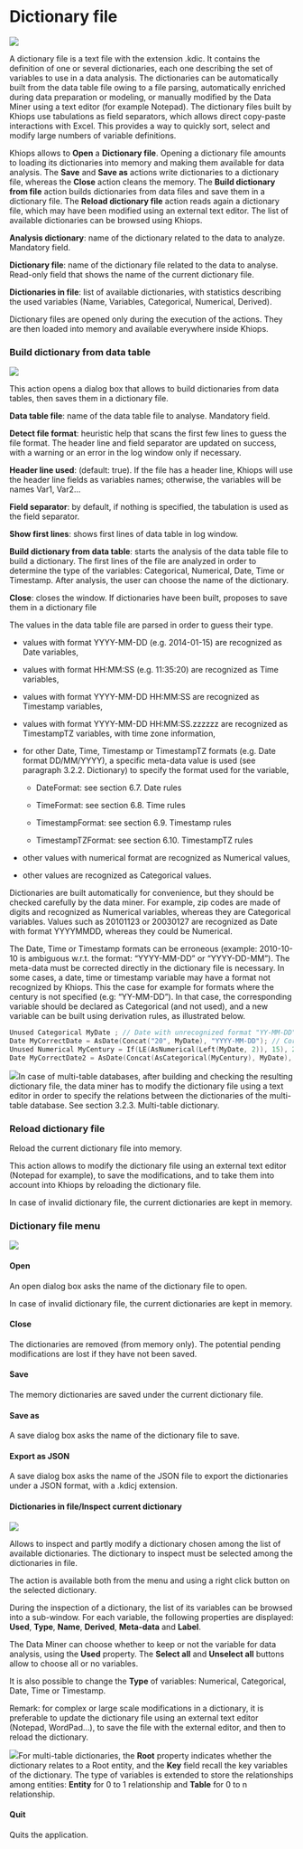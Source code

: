 # Dictionary file

![](../../assets/images-khiops-guides/khiops/image8.png)

A dictionary file is a text file with the extension .kdic. It contains the definition of one or several dictionaries, each one describing the set of variables to use in a data analysis. The dictionaries can be automatically built from the data table file owing to a file parsing, automatically enriched during data preparation or modeling, or manually modified by the Data Miner using a text editor (for example Notepad). The dictionary files built by Khiops use tabulations as field separators, which allows direct copy-paste interactions with Excel. This provides a way to quickly sort, select and modify large numbers of variable definitions.

Khiops allows to **Open** a **Dictionary file**. Opening a dictionary file amounts to loading its dictionaries into memory and making them available for data analysis. The **Save** and **Save as** actions write dictionaries to a dictionary file, whereas the **Close** action cleans the memory. The **Build dictionary from file** action builds dictionaries from data files and save them in a dictionary file. The **Reload dictionary file** action reads again a dictionary file, which may have been modified using an external text editor. The list of available dictionaries can be browsed using Khiops.

**Analysis dictionary**: name of the dictionary related to the data to analyze. Mandatory field.

**Dictionary file**: name of the dictionary file related to the data to analyse. Read-only field that shows the name of the current dictionary file.

**Dictionaries in file**: list of available dictionaries, with statistics describing the used variables (Name, Variables, Categorical, Numerical, Derived).

Dictionary files are opened only during the execution of the actions. They are then loaded into memory and available everywhere inside Khiops.

### Build dictionary from data table

![](../../assets/images-khiops-guides/khiops/image9.png)

This action opens a dialog box that allows to build dictionaries from data tables, then saves them in a dictionary file.

**Data table file**: name of the data table file to analyse. Mandatory field.

**Detect file format**: heuristic help that scans the first few lines to guess the file format. The header line and field separator are updated on success, with a warning or an error in the log window only if necessary.

**Header line used**: (default: true). If the file has a header line, Khiops will use the header line fields as variables names; otherwise, the variables will be names Var1, Var2...

**Field separator**: by default, if nothing is specified, the tabulation is used as the field separator.

**Show first lines**: shows first lines of data table in log window.

**Build dictionary from data table**: starts the analysis of the data table file to build a dictionary. The first lines of the file are analyzed in order to determine the type of the variables: Categorical, Numerical, Date, Time or Timestamp. After analysis, the user can choose the name of the dictionary.

**Close**: closes the window. If dictionaries have been built, proposes to save them in a dictionary file

The values in the data table file are parsed in order to guess their type.

- values with format YYYY-MM-DD (e.g. 2014-01-15) are recognized as Date variables,

- values with format HH:MM:SS (e.g. 11:35:20) are recognized as Time variables,

- values with format YYYY-MM-DD HH:MM:SS are recognized as Timestamp variables,

- values with format YYYY-MM-DD HH:MM:SS.zzzzzz are recognized as TimestampTZ variables, with time zone information,

- for other Date, Time, Timestamp or TimestampTZ formats (e.g. Date format DD/MM/YYYY), a specific meta-data value is used (see paragraph 3.2.2. Dictionary) to specify the format used for the variable,
  
  - DateFormat: see section 6.7. Date rules
  
  - TimeFormat: see section 6.8. Time rules
  
  - TimestampFormat: see section 6.9. Timestamp rules
  
  - TimestampTZFormat: see section 6.10. TimestampTZ rules

- other values with numerical format are recognized as Numerical values,

- other values are recognized as Categorical values.

Dictionaries are built automatically for convenience, but they should be checked carefully by the data miner. For example, zip codes are made of digits and recognized as Numerical variables, whereas they are Categorical variables. Values such as 20101123 or 20030127 are recognized as Date with format YYYYMMDD, whereas they could be Numerical.

The Date, Time or Timestamp formats can be erroneous (example: 2010-10-10 is ambiguous w.r.t. the format: “YYYY-MM-DD” or “YYYY-DD-MM”). The meta-data must be corrected directly in the dictionary file is necessary. In some cases, a date, time or timestamp variable may have a format not recognized by Khiops. This the case for example for formats where the century is not specified (e.g: “YY-MM-DD”). In that case, the corresponding variable should be declared as Categorical (and not used), and a new variable can be built using derivation rules, as illustrated below.

```cpp
Unused Categorical MyDate ; // Date with unrecognized format "YY-MM-DD"*
Date MyCorrectDate = AsDate(Concat("20", MyDate), "YYYY-MM-DD"); // Correction if all centuries are 20th*
Unused Numerical MyCentury = If(LE(AsNumerical(Left(MyDate, 2)), 15), 20, 19); // 20th for year below 15, 19th otherwise*
Date MyCorrectDate2 = AsDate(Concat(AsCategorical(MyCentury), MyDate), "YYYY-MM-DD"); // Correction using MyCentury
```

![](../../assets/images-khiops-guides/khiops/image7.png)In case of multi-table databases, after building and checking the resulting dictionary file, the data miner has to modify the dictionary file using a text editor in order to specify the relations between the dictionaries of the multi-table database. See section 3.2.3. Multi-table dictionary.

### Reload dictionary file

Reload the current dictionary file into memory.

This action allows to modify the dictionary file using an external text editor (Notepad for example), to save the modifications, and to take them into account into Khiops by reloading the dictionary file.

In case of invalid dictionary file, the current dictionaries are kept in memory.

### Dictionary file menu

![](../../assets/images-khiops-guides/khiops/image10.png)

#### Open

An open dialog box asks the name of the dictionary file to open.

In case of invalid dictionary file, the current dictionaries are kept in memory.

#### Close

The dictionaries are removed (from memory only). The potential pending modifications are lost if they have not been saved.

#### Save

The memory dictionaries are saved under the current dictionary file.

#### Save as

A save dialog box asks the name of the dictionary file to save.

#### Export as JSON

A save dialog box asks the name of the JSON file to export the dictionaries under a JSON format, with a .kdicj extension.

#### Dictionaries in file/Inspect current dictionary

![](../../assets/images-khiops-guides/khiops/image11.png)

Allows to inspect and partly modify a dictionary chosen among the list of available dictionaries. The dictionary to inspect must be selected among the dictionaries in file.

The action is available both from the menu and using a right click button on the selected dictionary.

During the inspection of a dictionary, the list of its variables can be browsed into a sub-window. For each variable, the following properties are displayed: **Used**, **Type**, **Name**, **Derived**, **Meta-data** and **Label**.

The Data Miner can choose whether to keep or not the variable for data analysis, using the **Used** property. The **Select all** and **Unselect all** buttons allow to choose all or no variables.

It is also possible to change the **Type** of variables: Numerical, Categorical, Date, Time or Timestamp.

Remark: for complex or large scale modifications in a dictionary, it is preferable to update the dictionary file using an external text editor (Notepad, WordPad…), to save the file with the external editor, and then to reload the dictionary.

![](../../assets/images-khiops-guides/khiops/image7.png)For multi-table dictionaries, the **Root** property indicates whether the dictionary relates to a Root entity, and the **Key** field recall the key variables of the dictionary. The type of variables is extended to store the relationships among entities: **Entity** for 0 to 1 relationship and **Table** for 0 to n relationship.

#### Quit

Quits the application.
